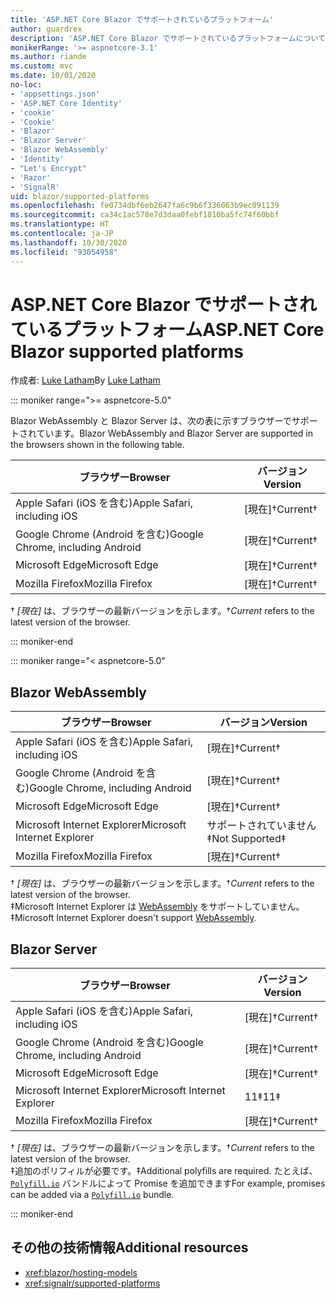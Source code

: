 ```yaml
---
title: 'ASP.NET Core Blazor でサポートされているプラットフォーム'
author: guardrex
description: 'ASP.NET Core Blazor でサポートされているプラットフォームについて学習します。'
monikerRange: '>= aspnetcore-3.1'
ms.author: riande
ms.custom: mvc
ms.date: 10/01/2020
no-loc:
- 'appsettings.json'
- 'ASP.NET Core Identity'
- 'cookie'
- 'Cookie'
- 'Blazor'
- 'Blazor Server'
- 'Blazor WebAssembly'
- 'Identity'
- "Let's Encrypt"
- 'Razor'
- 'SignalR'
uid: blazor/supported-platforms
ms.openlocfilehash: fe0734dbf6eb2647fa6c9b6f336063b9ec091139
ms.sourcegitcommit: ca34c1ac578e7d3daa0febf1810ba5fc74f60bbf
ms.translationtype: HT
ms.contentlocale: ja-JP
ms.lasthandoff: 10/30/2020
ms.locfileid: "93054958"
---
```

# <a name="aspnet-core-no-locblazor-supported-platforms"></a><span data-ttu-id="0060c-103">ASP.NET Core Blazor でサポートされているプラットフォーム</span><span class="sxs-lookup"><span data-stu-id="0060c-103">ASP.NET Core Blazor supported platforms</span></span>

<span data-ttu-id="0060c-104">作成者: [Luke Latham](https://github.com/guardrex)</span><span class="sxs-lookup"><span data-stu-id="0060c-104">By [Luke Latham](https://github.com/guardrex)</span></span>

::: moniker range=">= aspnetcore-5.0"

<span data-ttu-id="0060c-105">Blazor WebAssembly と Blazor Server は、次の表に示すブラウザーでサポートされています。</span><span class="sxs-lookup"><span data-stu-id="0060c-105">Blazor WebAssembly and Blazor Server are supported in the browsers shown in the following table.</span></span>

| <span data-ttu-id="0060c-106">ブラウザー</span><span class="sxs-lookup"><span data-stu-id="0060c-106">Browser</span></span>                          | <span data-ttu-id="0060c-107">バージョン</span><span class="sxs-lookup"><span data-stu-id="0060c-107">Version</span></span>         |
| -------------------------------- | --------------- |
| <span data-ttu-id="0060c-108">Apple Safari (iOS を含む)</span><span class="sxs-lookup"><span data-stu-id="0060c-108">Apple Safari, including iOS</span></span>      | <span data-ttu-id="0060c-109">[現在]&dagger;</span><span class="sxs-lookup"><span data-stu-id="0060c-109">Current&dagger;</span></span> |
| <span data-ttu-id="0060c-110">Google Chrome (Android を含む)</span><span class="sxs-lookup"><span data-stu-id="0060c-110">Google Chrome, including Android</span></span> | <span data-ttu-id="0060c-111">[現在]&dagger;</span><span class="sxs-lookup"><span data-stu-id="0060c-111">Current&dagger;</span></span> |
| <span data-ttu-id="0060c-112">Microsoft Edge</span><span class="sxs-lookup"><span data-stu-id="0060c-112">Microsoft Edge</span></span>                   | <span data-ttu-id="0060c-113">[現在]&dagger;</span><span class="sxs-lookup"><span data-stu-id="0060c-113">Current&dagger;</span></span> |
| <span data-ttu-id="0060c-114">Mozilla Firefox</span><span class="sxs-lookup"><span data-stu-id="0060c-114">Mozilla Firefox</span></span>                  | <span data-ttu-id="0060c-115">[現在]&dagger;</span><span class="sxs-lookup"><span data-stu-id="0060c-115">Current&dagger;</span></span> |  

<span data-ttu-id="0060c-116">&dagger; *[現在]* は、ブラウザーの最新バージョンを示します。</span><span class="sxs-lookup"><span data-stu-id="0060c-116">&dagger;*Current* refers to the latest version of the browser.</span></span>  

::: moniker-end

::: moniker range="< aspnetcore-5.0"

## Blazor WebAssembly

| <span data-ttu-id="0060c-117">ブラウザー</span><span class="sxs-lookup"><span data-stu-id="0060c-117">Browser</span></span>                          | <span data-ttu-id="0060c-118">バージョン</span><span class="sxs-lookup"><span data-stu-id="0060c-118">Version</span></span>               |
| -------------------------------- | --------------------- |
| <span data-ttu-id="0060c-119">Apple Safari (iOS を含む)</span><span class="sxs-lookup"><span data-stu-id="0060c-119">Apple Safari, including iOS</span></span>      | <span data-ttu-id="0060c-120">[現在]&dagger;</span><span class="sxs-lookup"><span data-stu-id="0060c-120">Current&dagger;</span></span>       |
| <span data-ttu-id="0060c-121">Google Chrome (Android を含む)</span><span class="sxs-lookup"><span data-stu-id="0060c-121">Google Chrome, including Android</span></span> | <span data-ttu-id="0060c-122">[現在]&dagger;</span><span class="sxs-lookup"><span data-stu-id="0060c-122">Current&dagger;</span></span>       |
| <span data-ttu-id="0060c-123">Microsoft Edge</span><span class="sxs-lookup"><span data-stu-id="0060c-123">Microsoft Edge</span></span>                   | <span data-ttu-id="0060c-124">[現在]&dagger;</span><span class="sxs-lookup"><span data-stu-id="0060c-124">Current&dagger;</span></span>       |
| <span data-ttu-id="0060c-125">Microsoft Internet Explorer</span><span class="sxs-lookup"><span data-stu-id="0060c-125">Microsoft Internet Explorer</span></span>      | <span data-ttu-id="0060c-126">サポートされていません&Dagger;</span><span class="sxs-lookup"><span data-stu-id="0060c-126">Not Supported&Dagger;</span></span> |
| <span data-ttu-id="0060c-127">Mozilla Firefox</span><span class="sxs-lookup"><span data-stu-id="0060c-127">Mozilla Firefox</span></span>                  | <span data-ttu-id="0060c-128">[現在]&dagger;</span><span class="sxs-lookup"><span data-stu-id="0060c-128">Current&dagger;</span></span>       |  

<span data-ttu-id="0060c-129">&dagger; *[現在]* は、ブラウザーの最新バージョンを示します。</span><span class="sxs-lookup"><span data-stu-id="0060c-129">&dagger;*Current* refers to the latest version of the browser.</span></span>  
<span data-ttu-id="0060c-130">&Dagger;Microsoft Internet Explorer は [WebAssembly](https://webassembly.org) をサポートしていません。</span><span class="sxs-lookup"><span data-stu-id="0060c-130">&Dagger;Microsoft Internet Explorer doesn't support [WebAssembly](https://webassembly.org).</span></span>

## Blazor Server

| <span data-ttu-id="0060c-131">ブラウザー</span><span class="sxs-lookup"><span data-stu-id="0060c-131">Browser</span></span>                          | <span data-ttu-id="0060c-132">バージョン</span><span class="sxs-lookup"><span data-stu-id="0060c-132">Version</span></span>         |
| -------------------------------- | --------------- |
| <span data-ttu-id="0060c-133">Apple Safari (iOS を含む)</span><span class="sxs-lookup"><span data-stu-id="0060c-133">Apple Safari, including iOS</span></span>      | <span data-ttu-id="0060c-134">[現在]&dagger;</span><span class="sxs-lookup"><span data-stu-id="0060c-134">Current&dagger;</span></span> |
| <span data-ttu-id="0060c-135">Google Chrome (Android を含む)</span><span class="sxs-lookup"><span data-stu-id="0060c-135">Google Chrome, including Android</span></span> | <span data-ttu-id="0060c-136">[現在]&dagger;</span><span class="sxs-lookup"><span data-stu-id="0060c-136">Current&dagger;</span></span> |
| <span data-ttu-id="0060c-137">Microsoft Edge</span><span class="sxs-lookup"><span data-stu-id="0060c-137">Microsoft Edge</span></span>                   | <span data-ttu-id="0060c-138">[現在]&dagger;</span><span class="sxs-lookup"><span data-stu-id="0060c-138">Current&dagger;</span></span> |
| <span data-ttu-id="0060c-139">Microsoft Internet Explorer</span><span class="sxs-lookup"><span data-stu-id="0060c-139">Microsoft Internet Explorer</span></span>      | <span data-ttu-id="0060c-140">11&Dagger;</span><span class="sxs-lookup"><span data-stu-id="0060c-140">11&Dagger;</span></span>      |
| <span data-ttu-id="0060c-141">Mozilla Firefox</span><span class="sxs-lookup"><span data-stu-id="0060c-141">Mozilla Firefox</span></span>                  | <span data-ttu-id="0060c-142">[現在]&dagger;</span><span class="sxs-lookup"><span data-stu-id="0060c-142">Current&dagger;</span></span> |

<span data-ttu-id="0060c-143">&dagger; *[現在]* は、ブラウザーの最新バージョンを示します。</span><span class="sxs-lookup"><span data-stu-id="0060c-143">&dagger;*Current* refers to the latest version of the browser.</span></span>  
<span data-ttu-id="0060c-144">&Dagger;追加のポリフィルが必要です。</span><span class="sxs-lookup"><span data-stu-id="0060c-144">&Dagger;Additional polyfills are required.</span></span> <span data-ttu-id="0060c-145">たとえば、[`Polyfill.io`](https://polyfill.io/v3/) バンドルによって Promise を追加できます</span><span class="sxs-lookup"><span data-stu-id="0060c-145">For example, promises can be added via a [`Polyfill.io`](https://polyfill.io/v3/) bundle.</span></span>

::: moniker-end

## <a name="additional-resources"></a><span data-ttu-id="0060c-146">その他の技術情報</span><span class="sxs-lookup"><span data-stu-id="0060c-146">Additional resources</span></span>

* <xref:blazor/hosting-models>
* <xref:signalr/supported-platforms>

